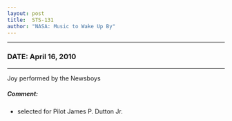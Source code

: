 ```yaml
---
layout: post
title:  STS-131
author: "NASA: Music to Wake Up By"
---
```


----
### DATE: April 16, 2010
----
Joy performed by the Newsboys

##### Comment:
* selected for Pilot James P. Dutton Jr.
